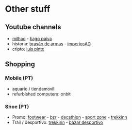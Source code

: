 # Other stuff

## Youtube channels

- [milhao](https://www.youtube.com/@CdK_podcast/videos) - [tiago paiva](https://www.youtube.com/@tiagopaiva_/videos)
- historia: [brasão de armas](https://www.youtube.com/@BrasaodeArmas/videos) - [imperiosAD](https://www.youtube.com/@ImperiosAD/videos)
- cripto: [luis pinto](https://www.youtube.com/@LuisPintoTekTest/videos)

## Shopping

### Mobile (PT)

- aquario / tiendamovil
- refurbished computers: onbit

### Shoe (PT)

- Promo: [footwear](https://www.extremefootwear.pt/pt/homem/calcado/sneakers_243-573.html?c=1&ft=dGFtYW5ob3x8MlwzN1wyOFwzXDM4&p=4) - [bzr](https://www.bzronline.com/pt/homem-calcado/saldos_535-456.html?ft=c2VtZXN0cmV8fDJcODJcMTU=&p=2) - [decathlon](https://www.decathlon.pt/homem/calcado-e-botas-homem/f-partner_decathlonpartner/f-size_42-21_43-8?Ns=sku.modelLowestPrice%7C0%7C%7Csku.activePrice%7C0%7C%7Csku.availability%7C1) - [sport zone](https://www.sprintersports.com/pt/promocoes-calcado-homem?sort=priceasc&tallas=42,42.5,43,43.5) - [trekkinn](https://www.tradeinn.com/trekkinn/pt/calcado-homem-columbia/3012/347/x#fq=id_familia=3012&sort=precio_win_159;asc&fe=&pf=@talla=EU%2042,EU%2042.5,EU%2043@&start=0)
- Trail / desportivo: [trekkinn](https://www.tradeinn.com/trekkinn/pt/calcado-homem-columbia/3012/347/x#fq=id_familia=3012&sort=precio_win_159;asc&fe=&pf=@marca=347,128,179@talla=EU%2042,EU%2042.5,EU%2043@&start=0) - [bazar desportivo](https://www.bzronline.com/pt/bazar-desportivo/bazar-desportivo-saldos_2521.html?ft=Z2FtYXx8MXx8fGdlbmVyb3x8OVwxMHx8fGZhbWlsaWF8fDN8fHxjYXRlZ29yaWF8fDMzXDI5fHx8c2VtZXN0cmV8fDJcMTU=)